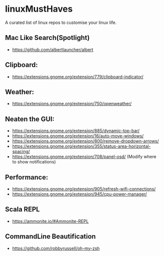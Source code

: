 # linuxMustHaves
A curated list of linux repos to customise your linux life.


## Mac Like Search(Spotlight)
* https://github.com/albertlauncher/albert

## Clipboard:
* https://extensions.gnome.org/extension/779/clipboard-indicator/

## Weather:
* https://extensions.gnome.org/extension/750/openweather/

## Neaten the GUI:
* https://extensions.gnome.org/extension/885/dynamic-top-bar/
* https://extensions.gnome.org/extension/16/auto-move-windows/
* https://extensions.gnome.org/extension/800/remove-dropdown-arrows/
* https://extensions.gnome.org/extension/355/status-area-horizontal-spacing/
* https://extensions.gnome.org/extension/708/panel-osd/ (Modify where to show notifications)

## Performance:
* https://extensions.gnome.org/extension/905/refresh-wifi-connections/
* https://extensions.gnome.org/extension/945/cpu-power-manager/

## Scala REPL
* https://ammonite.io/#Ammonite-REPL

## CommandLine Beautification
* https://github.com/robbyrussell/oh-my-zsh
